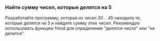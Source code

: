 ### Найти сумму чисел, которые делятся на 5
Разработайте программу, которая из чисел 20 .. 45 находила те, которые делятся на 5 и найдите сумму этих чисел. Рекомендую использовать функцию fmod для определения "делится число" или "не делится".